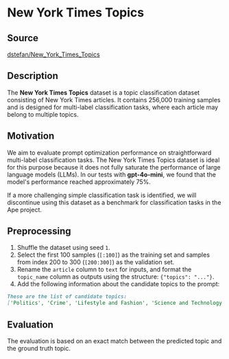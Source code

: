 # New York Times Topics

## Source

[dstefan/New_York_Times_Topics](https://huggingface.co/datasets/dstefa/New_York_Times_Topics)

## Description

The **New York Times Topics** dataset is a topic classification dataset consisting of New York Times articles. It contains 256,000 training samples and is designed for multi-label classification tasks, where each article may belong to multiple topics.

## Motivation

We aim to evaluate prompt optimization performance on straightforward multi-label classification tasks. The New York Times Topics dataset is ideal for this purpose because it does not fully saturate the performance of large language models (LLMs). In our tests with **gpt-4o-mini**, we found that the model's performance reached approximately 75%.

If a more challenging simple classification task is identified, we will discontinue using this dataset as a benchmark for classification tasks in the Ape project.

## Preprocessing

1. Shuffle the dataset using seed `1`.
2. Select the first 100 samples (`[:100]`) as the training set and samples from index 200 to 300 (`[200:300]`) as the validation set.
3. Rename the `article` column to `text` for inputs, and format the `topic_name` column as outputs using the structure: `{"topics": "..."}`.
4. Add the following information about the candidate topics to the prompt:

```markdown
These are the list of candidate topics:
['Politics', 'Crime', 'Lifestyle and Fashion', 'Science and Technology', 'Arts, Culture, and Entertainment', 'Sports', 'Business and Finance', 'Health and Wellness']
```

## Evaluation

The evaluation is based on an exact match between the predicted topic and the ground truth topic.
